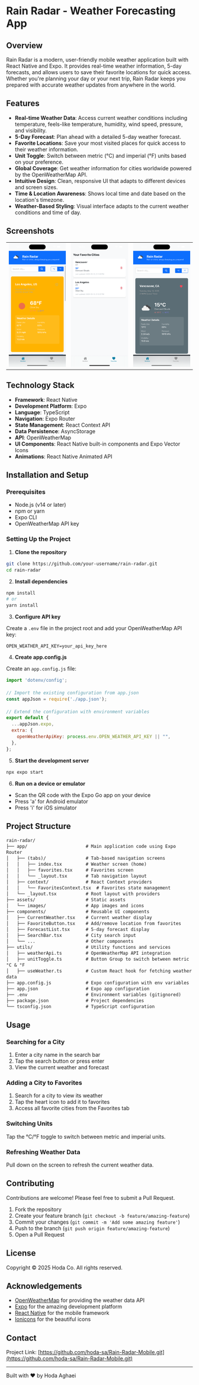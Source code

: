 # Rain Radar - Weather Forecasting App

## Overview

Rain Radar is a modern, user-friendly mobile weather application built with React Native and Expo. It provides real-time weather information, 5-day forecasts, and allows users to save their favorite locations for quick access. Whether you're planning your day or your next trip, Rain Radar keeps you prepared with accurate weather updates from anywhere in the world.

## Features

- **Real-time Weather Data**: Access current weather conditions including temperature, feels-like temperature, humidity, wind speed, pressure, and visibility.
- **5-Day Forecast**: Plan ahead with a detailed 5-day weather forecast.
- **Favorite Locations**: Save your most visited places for quick access to their weather information.
- **Unit Toggle**: Switch between metric (°C) and imperial (°F) units based on your preference.
- **Global Coverage**: Get weather information for cities worldwide powered by the OpenWeatherMap API.
- **Intuitive Design**: Clean, responsive UI that adapts to different devices and screen sizes.
- **Time & Location Awareness**: Shows local time and date based on the location's timezone.
- **Weather-Based Styling**: Visual interface adapts to the current weather conditions and time of day.

## Screenshots

<table>
  <tr>
    <td><img src="./assets/images/LA.png" alt="Current Weather Screen Sunny" width="300"/></td>
         <td><img src="./assets/images/Favs.png" alt="Favorites Screen" width="300"/></td>
    <td><img src="./assets/images/Vancouver.png" alt="Current Weather Screen Cloudy" width="300"/></td>
  </tr>
</table>

## Technology Stack

- **Framework**: React Native
- **Development Platform**: Expo
- **Language**: TypeScript
- **Navigation**: Expo Router
- **State Management**: React Context API
- **Data Persistence**: AsyncStorage
- **API**: OpenWeatherMap
- **UI Components**: React Native built-in components and Expo Vector Icons
- **Animations**: React Native Animated API

## Installation and Setup

### Prerequisites

- Node.js (v14 or later)
- npm or yarn
- Expo CLI
- OpenWeatherMap API key

### Setting Up the Project

1. **Clone the repository**

```bash
git clone https://github.com/your-username/rain-radar.git
cd rain-radar
```

2. **Install dependencies**

```bash
npm install
# or
yarn install
```

3. **Configure API key**

Create a `.env` file in the project root and add your OpenWeatherMap API key:

```
OPEN_WEATHER_API_KEY=your_api_key_here
```

4. **Create app.config.js**

Create an `app.config.js` file:

```javascript
import 'dotenv/config';

// Import the existing configuration from app.json
const appJson = require('./app.json');

// Extend the configuration with environment variables
export default {
  ...appJson.expo,
  extra: {
    openWeatherApiKey: process.env.OPEN_WEATHER_API_KEY || "",
  },
};
```

5. **Start the development server**

```bash
npx expo start
```

6. **Run on a device or emulator**

- Scan the QR code with the Expo Go app on your device
- Press 'a' for Android emulator
- Press 'i' for iOS simulator

## Project Structure

```
rain-radar/
├── app/                      # Main application code using Expo Router
│   ├── (tabs)/               # Tab-based navigation screens
│   │   ├── index.tsx         # Weather screen (home)
│   │   ├── favorites.tsx     # Favorites screen
│   │   └── _layout.tsx       # Tab navigation layout
│   ├── context/              # React Context providers
│   │   └── FavoritesContext.tsx  # Favorites state management
│   └── _layout.tsx           # Root layout with providers
├── assets/                   # Static assets
│   └── images/               # App images and icons
├── components/               # Reusable UI components
│   ├── CurrentWeather.tsx    # Current weather display
│   ├── FavoriteButton.tsx    # Add/remove location from favorites
│   ├── ForecastList.tsx      # 5-day forecast display
│   ├── SearchBar.tsx         # City search input
│   └── ...                   # Other components
├── utils/                    # Utility functions and services
│   ├── weatherApi.ts         # OpenWeatherMap API integration
│   ├── unitToggle.ts         # Button Group to switch between metric °C & °F
│   ├── useWeather.ts         # Custom React hook for fetching weather data
├── app.config.js             # Expo configuration with env variables
├── app.json                  # Expo app configuration
├── .env                      # Environment variables (gitignored)
├── package.json              # Project dependencies
└── tsconfig.json             # TypeScript configuration
```

## Usage

### Searching for a City

1. Enter a city name in the search bar
2. Tap the search button or press enter
3. View the current weather and forecast

### Adding a City to Favorites

1. Search for a city to view its weather
2. Tap the heart icon to add it to favorites
3. Access all favorite cities from the Favorites tab

### Switching Units

Tap the °C/°F toggle to switch between metric and imperial units.

### Refreshing Weather Data

Pull down on the screen to refresh the current weather data.

## Contributing

Contributions are welcome! Please feel free to submit a Pull Request.

1. Fork the repository
2. Create your feature branch (`git checkout -b feature/amazing-feature`)
3. Commit your changes (`git commit -m 'Add some amazing feature'`)
4. Push to the branch (`git push origin feature/amazing-feature`)
5. Open a Pull Request

## License

Copyright © 2025 Hoda Co. All rights reserved.

## Acknowledgements

- [OpenWeatherMap](https://openweathermap.org/) for providing the weather data API
- [Expo](https://expo.dev/) for the amazing development platform
- [React Native](https://reactnative.dev/) for the mobile framework
- [Ionicons](https://ionic.io/ionicons) for the beautiful icons

## Contact

Project Link: [https://github.com/hoda-sa/Rain-Radar-Mobile.git](https://github.com/hoda-sa/Rain-Radar-Mobile.git)

---

Built with ❤️ by Hoda Aghaei